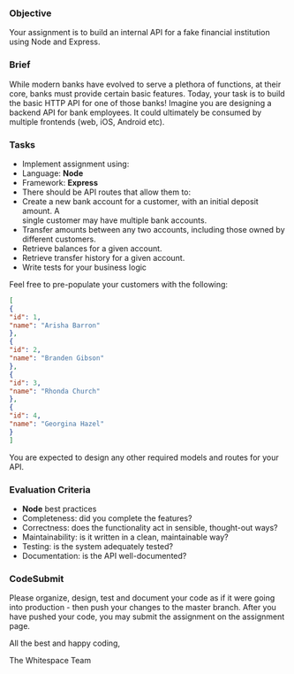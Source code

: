 ### Objective

Your assignment is to build an internal API for a fake financial institution using Node and Express.

### Brief

While modern banks have evolved to serve a plethora of functions, at their core, banks must provide certain basic features. Today, your task is to build the basic HTTP API for one of those banks! Imagine you are designing a backend API for bank employees. It could ultimately be consumed by multiple frontends (web, iOS, Android etc).

### Tasks

- Implement assignment using:
- Language: **Node**
- Framework: **Express**
- There should be API routes that allow them to:
- Create a new bank account for a customer, with an initial deposit amount. A  
  single customer may have multiple bank accounts.
- Transfer amounts between any two accounts, including those owned by  
  different customers.
- Retrieve balances for a given account.
- Retrieve transfer history for a given account.
- Write tests for your business logic

Feel free to pre-populate your customers with the following:

```json  
[  
{  
"id": 1,  
"name": "Arisha Barron"  
},  
{  
"id": 2,  
"name": "Branden Gibson"  
},  
{  
"id": 3,  
"name": "Rhonda Church"  
},  
{  
"id": 4,  
"name": "Georgina Hazel"  
}  
]  
```  

You are expected to design any other required models and routes for your API.

### Evaluation Criteria

- **Node** best practices
- Completeness: did you complete the features?
- Correctness: does the functionality act in sensible, thought-out ways?
- Maintainability: is it written in a clean, maintainable way?
- Testing: is the system adequately tested?
- Documentation: is the API well-documented?

### CodeSubmit

Please organize, design, test and document your code as if it were going into production - then push your changes to the master branch. After you have pushed your code, you may submit the assignment on the assignment page.

All the best and happy coding,

The Whitespace Team